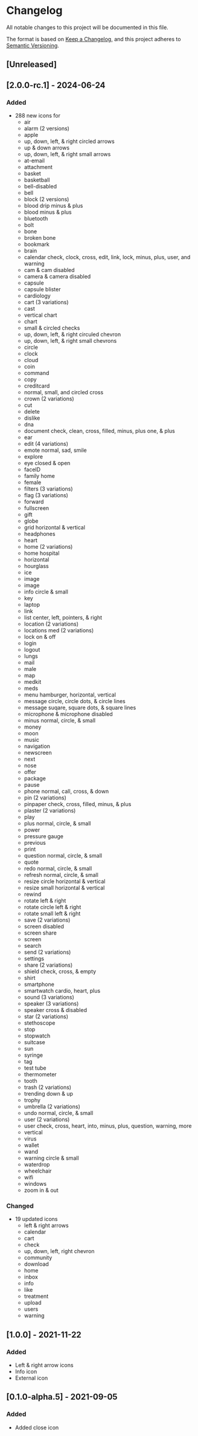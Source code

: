 # Changelog

All notable changes to this project will be documented in this file.

The format is based on [Keep a Changelog](https://keepachangelog.com/en/1.0.0/),
and this project adheres to [Semantic Versioning](https://semver.org/spec/v2.0.0.html).

## [Unreleased]

## [2.0.0-rc.1] - 2024-06-24

### Added
- 288 new icons for
    - air
    - alarm (2 versions)
    - apple
    - up, down, left, & right circled arrows
    - up & down arrows
    - up, down, left, & right small arrows
    - at-email 
    - attachment
    - basket
    - basketball
    - bell-disabled
    - bell
    - block (2 versions)
    - blood drip minus & plus
    - blood minus & plus
    - bluetooth
    - bolt
    - bone
    - broken bone
    - bookmark
    - brain
    - calendar check, clock, cross, edit, link, lock, minus, plus, user, and warning
    - cam & cam disabled
    - camera & camera disabled
    - capsule
    - capsule blister
    - cardiology
    - cart (3 variations)
    - cast
    - vertical chart
    - chart
    - small & circled checks
    - up, down, left, & right circuled chevron
    - up, down, left, & right small chevrons
    - circle
    - clock
    - cloud
    - coin 
    - command
    - copy
    - creditcard
    - normal, small, and circled cross
    - crown (2 variations)
    - cut
    - delete
    - dislike
    - dna
    - document check, clean, cross, filled, minus, plus one, & plus
    - ear
    - edit (4 variations)
    - emote normal, sad, smile
    - explore
    - eye closed & open
    - faceID
    - family home
    - female
    - filters (3 variations)
    - flag (3 variations)
    - forward
    - fullscreen
    - gift
    - globe
    - grid horizontal & vertical
    - headphones
    - heart
    - home (2 variations)
    - home hospital
    - horizontal
    - hourglass
    - ice
    - image
    - image
    - info circle & small
    - key
    - laptop
    - link
    - list center, left, pointers, & right
    - location (2 variations)
    - locations med (2 variations)
    - lock on & off
    - login
    - logout
    - lungs
    - mail
    - male
    - map
    - medkit
    - meds
    - menu hamburger, horizontal, vertical
    - message circle, circle dots, & circle lines
    - message suqare, square dots, & square lines
    - microphone & microphone disabled
    - minus normal, circle, & small
    - money
    - moon
    - music
    - navigation
    - newscreen
    - next
    - nose
    - offer
    - package
    - pause
    - phone normal, call, cross, & down
    - pin (2 variations)
    - pinpaper check, cross, filled, minus, & plus
    - plaster (2 variations)
    - play
    - plus normal, circle, & small
    - power
    - pressure gauge
    - previous
    - print
    - question normal, circle, & small
    - quote
    - redo normal, circle, & small
    - refresh normal, circle, & small
    - resize circle horizontal & vertical
    - resize small horizontal & vertical
    - rewind
    - rotate left & right
    - rotate circle left & right
    - rotate small left & right
    - save (2 variations)
    - screen disabled
    - screen share
    - screen
    - search
    - send (2 variations)
    - settings
    - share (2 variations)
    - shield check, cross, & empty
    - shirt
    - smartphone
    - smartwatch cardio, heart, plus
    - sound (3 variations)
    - speaker (3 variations)
    - speaker cross & disabled
    - star (2 variations)
    - stethoscope
    - stop
    - stopwatch
    - suitcase
    - sun
    - syringe
    - tag
    - test tube
    - thermometer
    - tooth
    - trash (2 variations)
    - trending down & up
    - trophy
    - umbrella (2 variations)
    - undo normal, circle, & small
    - user (2 variations)
    - user check, cross, heart, into, minus, plus, question, warning, more
    - vertical
    - virus
    - wallet
    - wand
    - warning circle & small
    - waterdrop
    - wheelchair
    - wifi
    - windows
    - zoom in & out

### Changed
- 19 updated icons
    - left & right arrows
    - calendar
    - cart
    - check
    - up, down, left, right chevron
    - community
    - download
    - home
    - inbox
    - info
    - like
    - treatment
    - upload
    - users
    - warning

## [1.0.0] - 2021-11-22

### Added

- Left & right arrow icons
- Info icon
- External icon

## [0.1.0-alpha.5] - 2021-09-05

### Added

- Added close icon